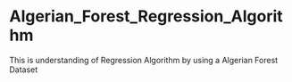 # Algerian_Forest_Regression_Algorithm
This is understanding of Regression Algorithm by using a Algerian Forest Dataset
